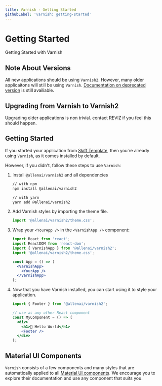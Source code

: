 ```yaml
---
title: Varnish - Getting Started
githubLabel: 'varnish: getting-started'
---
```


# Getting Started

<p class="description">Getting Started with Varnish</p>

## Note About Versions

All new applications should be using `Varnish2`. However, many older applicaitons will still be using `Varnish`. [Documentation on deprecated version](https://varnish-deprecated.allenai.org/) is still availiable.

## Upgrading from Varnish to Varnish2

Upgrading older applications is non trivial. contact REVIZ if you feel this should happen.

## Getting Started

If you started your application from [Skiff Template](https://github.com/allenai/skiff-template),
then you're already using `Varnish`, as it comes installed by default.

However, if you didn't, follow these steps to use `Varnish`:

1.  Install `@allenai/varnish2` and all dependencies

    ```sh
    // with npm
    npm install @allenai/varnish2

    // with yarn
    yarn add @allenai/varnish2
    ```

1.  Add Varnish styles by importing the theme file.

    ```jsx
    import '@allenai/varnish2/theme.css';
    ```

1.  Wrap your `<YourApp />` in the `<VarnishApp />` component:

    ```jsx
    import React from 'react';
    import ReactDOM from 'react-dom';
    import { VarnishApp } from '@allenai/varnish2';
    import '@allenai/varnish2/theme.css';

    const App = () => (
      <VarnishApp>
        <YourApp />
      </VarnishApp>
    );
    ```

1.  Now that you have Varnish installed, you can start using it to style your application.

    ```jsx
    import { Footer } from '@allenai/varnish2';

    // use as any other React component
    const MyComponent = () => (
      <div>
        <h1>👋 Hello World</h1>
        <Footer />
      </div>
    );
    ```

## Material UI Components

`Varnish` consists of a few components and many styles that are automatically applied to all
[Material UI components](https://varnish.allenai.org/material-ui/). We encourage you to explore their
documentation and use any component that suits you.
